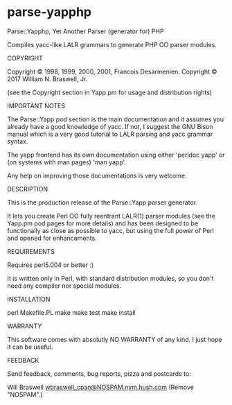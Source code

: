 # parse-yapphp
Parse::Yapphp, Yet Another Parser (generator for) PHP

Compiles yacc-like LALR grammars to generate PHP OO parser modules.

COPYRIGHT

Copyright © 1998, 1999, 2000, 2001, Francois Desarmenien.
Copyright © 2017 William N. Braswell, Jr.

(see the Copyright section in Yapp.pm for usage and distribution rights)

IMPORTANT NOTES

The Parse::Yapp pod section is the main documentation and it assumes
you already have a good knowledge of yacc. If not, I suggest the GNU
Bison manual which is a very good tutorial to LALR parsing and yacc
grammar syntax.

The yapp frontend has its own documentation using either 'perldoc yapp'
or (on systems with man pages) 'man yapp'.

Any help on improving those documentations is very welcome.

DESCRIPTION

This is the production release of the Parse::Yapp parser generator.

It lets you create Perl OO fully reentrant LALR(1) parser modules
(see the Yapp.pm pod pages for more details) and has been designed to
be functionally as close as possible to yacc, but using the full power
of Perl and opened for enhancements.

REQUIREMENTS

Requires perl5.004 or better :)

It is written only in Perl, with standard distribution modules, so you
don't need any compiler nor special modules.

INSTALLATION

perl Makefile.PL
make
make test
make install

WARRANTY

This software comes with absolutly NO WARRANTY of any kind. 
I just hope it can be useful.

FEEDBACK

Send feedback, comments, bug reports, pizza and postcards to:

Will Braswell <wbraswell_cpan@NOSPAM.nym.hush.com>
(Remove "NOSPAM".)
